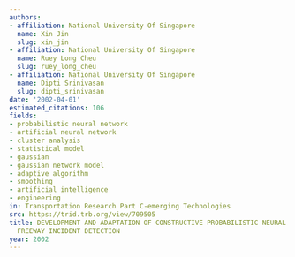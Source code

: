 ```yaml
---
authors:
- affiliation: National University Of Singapore
  name: Xin Jin
  slug: xin_jin
- affiliation: National University Of Singapore
  name: Ruey Long Cheu
  slug: ruey_long_cheu
- affiliation: National University Of Singapore
  name: Dipti Srinivasan
  slug: dipti_srinivasan
date: '2002-04-01'
estimated_citations: 106
fields:
- probabilistic neural network
- artificial neural network
- cluster analysis
- statistical model
- gaussian
- gaussian network model
- adaptive algorithm
- smoothing
- artificial intelligence
- engineering
in: Transportation Research Part C-emerging Technologies
src: https://trid.trb.org/view/709505
title: DEVELOPMENT AND ADAPTATION OF CONSTRUCTIVE PROBABILISTIC NEURAL NETWORK IN
  FREEWAY INCIDENT DETECTION
year: 2002
---
```

